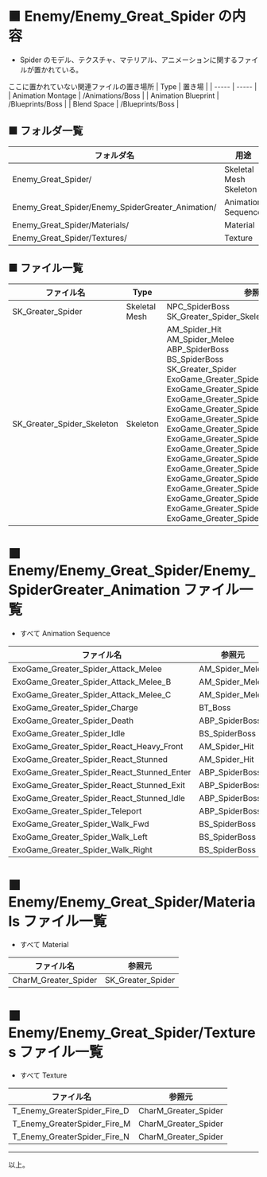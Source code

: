 # ■ Enemy/Enemy_Great_Spider の内容
* Spider のモデル、テクスチャ、マテリアル、アニメーションに関するファイルが置かれている。

ここに置かれていない関連ファイルの置き場所
| Type | 置き場 |
| ----- | ----- |
| Animation Montage | /Animations/Boss |
| Animation Blueprint | /Blueprints/Boss |
| Blend Space | /Blueprints/Boss |

## ■ フォルダ一覧
| フォルダ名 | 用途 |
| ----- | ----- |
| Enemy_Great_Spider/ | Skeletal Mesh<br>Skeleton |
| Enemy_Great_Spider/Enemy_SpiderGreater_Animation/ | Animation Sequence |
| Enemy_Great_Spider/Materials/ | Material |
| Enemy_Great_Spider/Textures/ | Texture |

## ■ ファイル一覧

| ファイル名 | Type | 参照元 |
| ----- | ----- | ----- |
| SK_Greater_Spider | Skeletal Mesh | NPC_SpiderBoss<br>SK_Greater_Spider_Skeleton |
| SK_Greater_Spider_Skeleton | Skeleton | AM_Spider_Hit<br>AM_Spider_Melee<br>ABP_SpiderBoss<br>BS_SpiderBoss<br>SK_Greater_Spider<br>ExoGame_Greater_Spider_Attack_Melee<br>ExoGame_Greater_Spider_Attack_Melee_B<br>ExoGame_Greater_Spider_Attack_Melee_C<br>ExoGame_Greater_Spider_Charge<br>ExoGame_Greater_Spider_Death<br>ExoGame_Greater_Spider_Idle<br>ExoGame_Greater_Spider_React_Heavy_Front<br>ExoGame_Greater_Spider_React_Stunned<br>ExoGame_Greater_Spider_React_Stunned_Enter<br>ExoGame_Greater_Spider_React_Stunned_Exit<br>ExoGame_Greater_Spider_React_Stunned_Idle<br>ExoGame_Greater_Spider_Teleport<br>ExoGame_Greater_Spider_Walk_Fwd<br>ExoGame_Greater_Spider_Walk_Left<br>ExoGame_Greater_Spider_Walk_Right |


# ■ Enemy/Enemy_Great_Spider/Enemy_SpiderGreater_Animation ファイル一覧
* すべて Animation Sequence

| ファイル名 | 参照元 |
| ----- | ----- |
| ExoGame_Greater_Spider_Attack_Melee | AM_Spider_Melee |
| ExoGame_Greater_Spider_Attack_Melee_B | AM_Spider_Melee |
| ExoGame_Greater_Spider_Attack_Melee_C | AM_Spider_Melee |
| ExoGame_Greater_Spider_Charge | BT_Boss |
| ExoGame_Greater_Spider_Death | ABP_SpiderBoss |
| ExoGame_Greater_Spider_Idle | BS_SpiderBoss |
| ExoGame_Greater_Spider_React_Heavy_Front | AM_Spider_Hit |
| ExoGame_Greater_Spider_React_Stunned | AM_Spider_Hit |
| ExoGame_Greater_Spider_React_Stunned_Enter | ABP_SpiderBoss |
| ExoGame_Greater_Spider_React_Stunned_Exit | ABP_SpiderBoss |
| ExoGame_Greater_Spider_React_Stunned_Idle | ABP_SpiderBoss |
| ExoGame_Greater_Spider_Teleport | ABP_SpiderBoss |
| ExoGame_Greater_Spider_Walk_Fwd | BS_SpiderBoss |
| ExoGame_Greater_Spider_Walk_Left | BS_SpiderBoss |
| ExoGame_Greater_Spider_Walk_Right | BS_SpiderBoss |

# ■ Enemy/Enemy_Great_Spider/Materials ファイル一覧
* すべて Material

| ファイル名 | 参照元 |
| ----- | ----- |
| CharM_Greater_Spider | SK_Greater_Spider |

# ■ Enemy/Enemy_Great_Spider/Textures ファイル一覧
* すべて Texture

| ファイル名 | 参照元 |
| ----- | ----- |
| T_Enemy_GreaterSpider_Fire_D | CharM_Greater_Spider |
| T_Enemy_GreaterSpider_Fire_M | CharM_Greater_Spider |
| T_Enemy_GreaterSpider_Fire_N | CharM_Greater_Spider |

----
以上。
